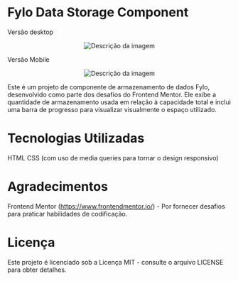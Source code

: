 # Fylo Data Storage Component

Versão desktop
<p align="center">
  <img src="https://i.ibb.co/cDTvhLx/Screenshot-7.png" alt="Descrição da imagem">
</p>

Versão Mobile
<p align="center">
  <img src="https://ibb.co/88PHM7P" alt="Descrição da imagem">
</p>


Este é um projeto de componente de armazenamento de dados Fylo, desenvolvido como parte dos desafios do Frontend Mentor. Ele exibe a quantidade de armazenamento usada em relação à capacidade total e inclui uma barra de progresso para visualizar visualmente o espaço utilizado.

# Tecnologias Utilizadas
HTML
CSS (com uso de media queries para tornar o design responsivo)


# Agradecimentos
Frontend Mentor (https://www.frontendmentor.io/) - Por fornecer desafios para praticar habilidades de codificação.
# Licença
Este projeto é licenciado sob a Licença MIT - consulte o arquivo LICENSE para obter detalhes.
